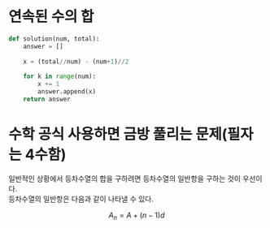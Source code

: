 # 연속된 수의 합

~~~python
def solution(num, total):
    answer = []
    
    x = (total//num) - (num+1)//2
    
    for k in range(num):
        x += 1
        answer.append(x)
    return answer
~~~

# 수학 공식 사용하면 금방 풀리는 문제(필자는 4수함)

<div>일반적인 상황에서 등차수열의 합을 구하려면 등차수열의 일반항을 구하는 것이 우선이다.</div>

<div>등차수열의 일반항은 다음과 같이 나타낼 수 있다.</div>

$$ A_n = A + (n-1)d $$ 



